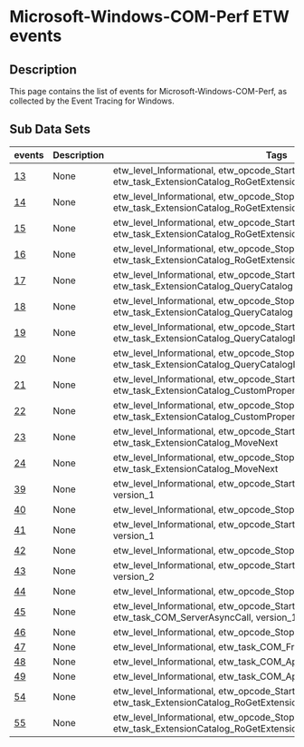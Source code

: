 # Microsoft-Windows-COM-Perf ETW events

## Description
This page contains the list of events for Microsoft-Windows-COM-Perf, as collected by the Event Tracing for Windows.

## Sub Data Sets
|events|Description|Tags|
|---|---|---|
|[13](events/event-13.md)|None|etw_level_Informational, etw_opcode_Start, etw_task_ExtensionCatalog_RoGetExtensionRegistration|
|[14](events/event-14.md)|None|etw_level_Informational, etw_opcode_Stop, etw_task_ExtensionCatalog_RoGetExtensionRegistration|
|[15](events/event-15.md)|None|etw_level_Informational, etw_opcode_Start, etw_task_ExtensionCatalog_RoGetExtensionRegistrationByExtensionId|
|[16](events/event-16.md)|None|etw_level_Informational, etw_opcode_Stop, etw_task_ExtensionCatalog_RoGetExtensionRegistrationByExtensionId|
|[17](events/event-17.md)|None|etw_level_Informational, etw_opcode_Start, etw_task_ExtensionCatalog_QueryCatalog|
|[18](events/event-18.md)|None|etw_level_Informational, etw_opcode_Stop, etw_task_ExtensionCatalog_QueryCatalog|
|[19](events/event-19.md)|None|etw_level_Informational, etw_opcode_Start, etw_task_ExtensionCatalog_QueryCatalogByPackageFamily|
|[20](events/event-20.md)|None|etw_level_Informational, etw_opcode_Stop, etw_task_ExtensionCatalog_QueryCatalogByPackageFamily|
|[21](events/event-21.md)|None|etw_level_Informational, etw_opcode_Start, etw_task_ExtensionCatalog_CustomPropertyLookup|
|[22](events/event-22.md)|None|etw_level_Informational, etw_opcode_Stop, etw_task_ExtensionCatalog_CustomPropertyLookup|
|[23](events/event-23.md)|None|etw_level_Informational, etw_opcode_Start, etw_task_ExtensionCatalog_MoveNext|
|[24](events/event-24.md)|None|etw_level_Informational, etw_opcode_Stop, etw_task_ExtensionCatalog_MoveNext|
|[39](events/event-39_v1.md)|None|etw_level_Informational, etw_opcode_Start, etw_task_COM_ClientSyncCall, version_1|
|[40](events/event-40.md)|None|etw_level_Informational, etw_opcode_Stop, etw_task_COM_ClientSyncCall|
|[41](events/event-41_v1.md)|None|etw_level_Informational, etw_opcode_Start, etw_task_COM_ClientAsyncCall, version_1|
|[42](events/event-42.md)|None|etw_level_Informational, etw_opcode_Stop, etw_task_COM_ClientAsyncCall|
|[43](events/event-43_v2.md)|None|etw_level_Informational, etw_opcode_Start, etw_task_COM_ServerSyncCall, version_2|
|[44](events/event-44.md)|None|etw_level_Informational, etw_opcode_Stop, etw_task_COM_ServerSyncCall|
|[45](events/event-45_v1.md)|None|etw_level_Informational, etw_opcode_Start, etw_task_COM_ServerAsyncCall, version_1|
|[46](events/event-46.md)|None|etw_level_Informational, etw_opcode_Stop, etw_task_COM_ServerAsyncCall|
|[47](events/event-47.md)|None|etw_level_Informational, etw_task_COM_FreeUnusedLibrary|
|[48](events/event-48.md)|None|etw_level_Informational, etw_task_COM_ApartmentUninitialize|
|[49](events/event-49.md)|None|etw_level_Informational, etw_task_COM_ApartmentInitialize|
|[54](events/event-54.md)|None|etw_level_Informational, etw_opcode_Start, etw_task_ExtensionCatalog_RoGetExtensionRegistrationForLaunchContracts|
|[55](events/event-55.md)|None|etw_level_Informational, etw_opcode_Stop, etw_task_ExtensionCatalog_RoGetExtensionRegistrationForLaunchContracts|
